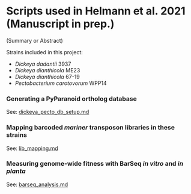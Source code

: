 # Scripts used in Helmann et al. 2021 (Manuscript in prep.)

(Summary or Abstract)

Strains included in this project:

- *Dickeya dadantii* 3937
- *Dickeya dianthicola* ME23
- *Dickeya dianthicola* 67-19
- *Pectobacterium carotovorum* WPP14

### Generating a PyParanoid ortholog database

See: [dickeya_pecto_db_setup.md](dickeya_pecto_db_setup.md)

### Mapping barcoded *mariner* transposon libraries in these strains

See: [lib_mapping.md](lib_mapping.md)

### Measuring genome-wide fitness with BarSeq *in vitro* and *in planta*

See: [barseq_analysis.md](barseq_analysis.md)